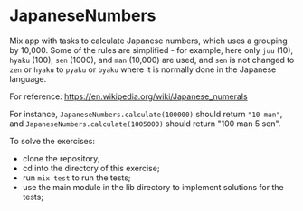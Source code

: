 # JapaneseNumbers

Mix app with tasks to calculate Japanese numbers, which uses a grouping by 10,000.
Some of the rules are simplified - for example, here only `juu` (10), `hyaku` (100),
`sen` (1000), and `man` (10,000) are used, and `sen` is not changed to `zen` or `hyaku` to `pyaku` or `byaku`
where it is normally done in the Japanese language.

For reference: https://en.wikipedia.org/wiki/Japanese_numerals

For instance, `JapaneseNumbers.calculate(100000)` should return `"10 man"`,
and `JapaneseNumbers.calculate(1005000)` should return "100 man 5 sen".

To solve the exercises:

- clone the repository;
- cd into the directory of this exercise;
- run `mix test` to run the tests;
- use the main module in the lib directory to implement solutions for the tests;
